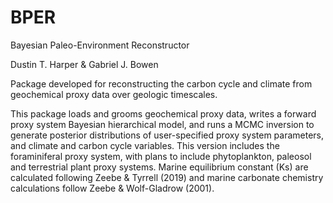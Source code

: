 # BPER
Bayesian Paleo-Environment Reconstructor

Dustin T. Harper & Gabriel J. Bowen 

Package developed for reconstructing the carbon cycle and climate from geochemical proxy data over geologic timescales. 

This package loads and grooms geochemical proxy data, writes a forward proxy system Bayesian hierarchical model, and runs 
a MCMC inversion to generate posterior distributions of user-specified proxy system parameters, and climate and carbon cycle variables. This version includes the foraminiferal proxy system, with plans to include phytoplankton, paleosol and terrestrial plant proxy systems. Marine equilibrium constant (Ks) are calculated following Zeebe & Tyrrell (2019) and marine carbonate chemistry calculations follow Zeebe & Wolf-Gladrow (2001). 